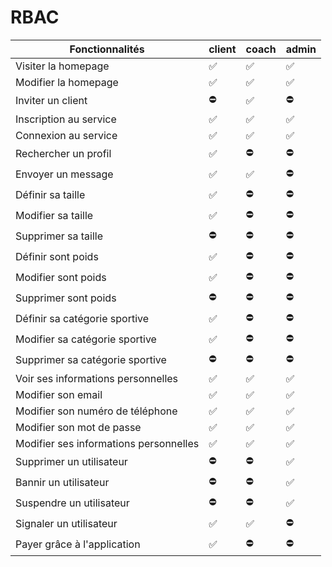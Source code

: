 # RBAC

| Fonctionnalités                            |  client |  coach  | admin |
| ------------------------------------------ |  -----  |  ------ | ----- |
| Visiter la homepage                        | ✅      | ✅       | ✅    |
| Modifier la homepage                       | ✅      | ✅       | ✅    |
| Inviter un client                          | ⛔      | ✅       | ⛔    |
| Inscription au service                     | ✅      | ✅       | ✅    |
| Connexion au service                       | ✅      | ✅       | ✅    |
| Rechercher un profil                       | ✅      | ⛔       | ⛔    |
| Envoyer un message                         | ✅      | ✅       | ⛔    |
| Définir sa taille                          | ✅      | ⛔       | ⛔    |
| Modifier sa taille                         | ✅      | ⛔       | ⛔    |
| Supprimer sa taille                        | ⛔      | ⛔       | ⛔    |
| Définir sont poids                         | ✅      | ⛔       | ⛔    |
| Modifier sont poids                        | ✅      | ⛔       | ⛔    |
| Supprimer sont poids                       | ⛔      | ⛔       | ⛔    |
| Définir sa catégorie sportive              | ✅      | ⛔       | ⛔    |
| Modifier sa catégorie sportive             | ✅      | ⛔       | ⛔    |
| Supprimer sa catégorie sportive            | ⛔      | ⛔       | ⛔    |
| Voir ses informations personnelles         | ✅      | ✅       | ✅    |
| Modifier son email                         | ✅      | ✅       | ✅    |
| Modifier son numéro de téléphone           | ✅      | ✅       | ✅    |
| Modifier son mot de passe                  | ✅      | ✅       | ✅    |
| Modifier ses informations personnelles     | ✅      | ✅       | ✅    |
| Supprimer un utilisateur                   | ⛔      | ⛔       | ✅    |
| Bannir un utilisateur                      | ⛔      | ⛔       | ✅    |
| Suspendre un utilisateur                   | ⛔      | ⛔       | ✅    |
| Signaler un utilisateur                    | ✅      | ✅       | ⛔    |
| Payer grâce à l'application                | ✅      | ⛔       | ⛔    |

